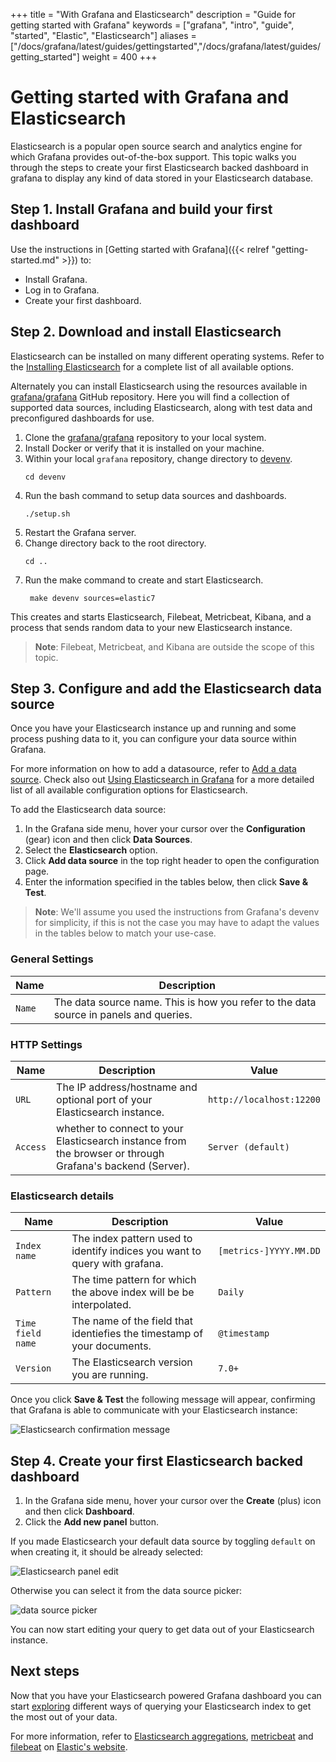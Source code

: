 +++
title = "With Grafana and Elasticsearch"
description = "Guide for getting started with Grafana"
keywords = ["grafana", "intro", "guide", "started", "Elastic", "Elasticsearch"]
aliases = ["/docs/grafana/latest/guides/gettingstarted","/docs/grafana/latest/guides/getting_started"]
weight = 400
+++

# Getting started with Grafana and Elasticsearch

Elasticsearch is a popular open source search and analytics engine for which Grafana provides out-of-the-box support. This topic walks you through the steps to create your first Elasticsearch backed dashboard in grafana to display any kind of data stored in your Elasticsearch database.

## Step 1. Install Grafana and build your first dashboard

Use the instructions in [Getting started with Grafana]({{< relref "getting-started.md" >}}) to:

- Install Grafana.
- Log in to Grafana.
- Create your first dashboard.

## Step 2. Download and install Elasticsearch

Elasticsearch can be installed on many different operating systems. Refer to the [Installing Elasticsearch](https://www.elastic.co/guide/en/elasticsearch/reference/current/install-elasticsearch.html) for a complete list of all available options.

Alternately you can install Elasticsearch using the resources available in [grafana/grafana](https://github.com/grafana/grafana) GitHub repository. Here you will find a collection of supported data sources, including Elasticsearch, along with test data and preconfigured dashboards for use.

1. Clone the [grafana/grafana](https://github.com/grafana/grafana/tree/master) repository to your local system.
1. Install Docker or verify that it is installed on your machine.
1. Within your local `grafana` repository, change directory to [devenv](https://github.com/grafana/grafana/tree/master/devenv).
   ```
   cd devenv
   ```
1. Run the bash command to setup data sources and dashboards.
   ```
   ./setup.sh
   ```
1. Restart the Grafana server.
1. Change directory back to the root directory.
   ```
   cd ..
   ```
1. Run the make command to create and start Elasticsearch.
   ```
    make devenv sources=elastic7
   ```

This creates and starts Elasticsearch, Filebeat, Metricbeat, Kibana, and a process that sends random data to your new Elasticsearch instance.

> **Note**: Filebeat, Metricbeat, and Kibana are outside the scope of this topic.

## Step 3. Configure and add the Elasticsearch data source

Once you have your Elasticsearch instance up and running and some process pushing data to it, you can configure your data source within Grafana.

For more information on how to add a datasource, refer to [Add a data source](/docs/grafana/latest/datasources/add-a-data-source/).
Check also out [Using Elasticsearch in Grafana](/docs/grafana/latest/datasources/elasticsearch/) for a more detailed list of all available configuration options for Elasticsearch.

To add the Elasticsearch data source:

1. In the Grafana side menu, hover your cursor over the **Configuration** (gear) icon and then click **Data Sources**.
1. Select the **Elasticsearch** option.
1. Click **Add data source** in the top right header to open the configuration page.
1. Enter the information specified in the tables below, then click **Save & Test**.

> **Note**: We'll assume you used the instructions from Grafana's devenv for simplicity, if this is not the case you may have to adapt the values in the tables below to match your use-case.

### General Settings

| Name   | Description                                                                           |
| ------ | ------------------------------------------------------------------------------------- |
| `Name` | The data source name. This is how you refer to the data source in panels and queries. |

### HTTP Settings

| Name     | Description                                                                                               | Value                    |
| -------- | --------------------------------------------------------------------------------------------------------- | ------------------------ |
| `URL`    | The IP address/hostname and optional port of your Elasticsearch instance.                                 | `http://localhost:12200` |
| `Access` | whether to connect to your Elasticsearch instance from the browser or through Grafana's backend (Server). | `Server (default)`       |

### Elasticsearch details

| Name              | Description                                                                | Value                  |
| ----------------- | -------------------------------------------------------------------------- | ---------------------- |
| `Index name`      | The index pattern used to identify indices you want to query with grafana. | `[metrics-]YYYY.MM.DD` |
| `Pattern`         | The time pattern for which the above index will be be interpolated.        | `Daily`                |
| `Time field name` | The name of the field that identiefies the timestamp of your documents.    | `@timestamp`           |
| `Version`         | The Elasticsearch version you are running.                                 | `7.0+`                 |

Once you click **Save & Test** the following message will appear, confirming that Grafana is able to communicate with your Elasticsearch instance:

![Elasticsearch confirmation message](/img/docs/getting-started/elasticsearch/confirmation-7-4.png)

## Step 4. Create your first Elasticsearch backed dashboard

1. In the Grafana side menu, hover your cursor over the **Create** (plus) icon and then click **Dashboard**.
1. Click the **Add new panel** button.

If you made Elasticsearch your default data source by toggling `default` on when creating it, it should be already selected:

![Elasticsearch panel edit](/img/docs/getting-started/elasticsearch/panel-edit-7-4.png)

Otherwise you can select it from the data source picker:

![data source picker](/img/docs/getting-started/elasticsearch/datasource-picker-7-4.png)

You can now start editing your query to get data out of your Elasticsearch instance.

## Next steps

Now that you have your Elasticsearch powered Grafana dashboard you can start [exploring](/docs/grafana/latest/explore/) different ways of querying your Elasticsearch index to get the most out of your data.

For more information, refer to [Elasticsearch aggregations](https://www.elastic.co/guide/en/elasticsearch/reference/current/search-aggregations.html), [metricbeat](https://www.elastic.co/beats/metricbeat) and [filebeat](https://www.elastic.co/beats/filebeat) on [Elastic's website](https://www.elastic.co).
